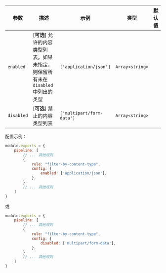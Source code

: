| 参数       | 描述                                                 | 示例                   | 类型           | 默认值 |
|------------|------------------------------------------------------|------------------------|----------------|--------|
| `enabled`  | [**可选**] 允许的内容类型列表。如果未指定，则保留所有未在 `disabled` 中列出的类型 | `['application/json']` | `Array<string>` |        |
| `disabled` | [**可选**] 禁止的内容类型列表                        | `['multipart/form-data']` | `Array<string>` |        |

配置示例：

```js
module.exports = {
    pipeline: [
        // ... 其他规则
        {
            rule: "filter-by-content-type",
            config: {
                enabled: ['application/json'],
            },
        }
        // ... 其他规则
    ]
}
```

或

```js
module.exports = {
    pipeline: [
        // ... 其他规则
        {
            rule: "filter-by-content-type",
            config: {
                disabled: ['multipart/form-data'],
            },
        }
        // ... 其他规则
    ]
}
``` 